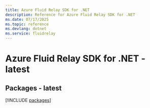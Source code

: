 ```yaml
---
title: Azure Fluid Relay SDK for .NET
description: Reference for Azure Fluid Relay SDK for .NET
ms.date: 07/17/2025
ms.topic: reference
ms.devlang: dotnet
ms.service: fluidrelay
---
```

# Azure Fluid Relay SDK for .NET - latest
## Packages - latest
[!INCLUDE [packages](fluid-relay-index.md)]